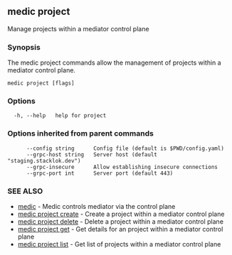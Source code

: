 ## medic project

Manage projects within a mediator control plane

### Synopsis

The medic project commands allow the management of projects within a 
mediator control plane.

```
medic project [flags]
```

### Options

```
  -h, --help   help for project
```

### Options inherited from parent commands

```
      --config string      Config file (default is $PWD/config.yaml)
      --grpc-host string   Server host (default "staging.stacklok.dev")
      --grpc-insecure      Allow establishing insecure connections
      --grpc-port int      Server port (default 443)
```

### SEE ALSO

* [medic](medic.md)	 - Medic controls mediator via the control plane
* [medic project create](medic_project_create.md)	 - Create a project within a mediator control plane
* [medic project delete](medic_project_delete.md)	 - Delete a project within a mediator control plane
* [medic project get](medic_project_get.md)	 - Get details for an project within a mediator control plane
* [medic project list](medic_project_list.md)	 - Get list of projects within a mediator control plane

